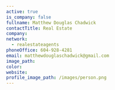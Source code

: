 ```yaml
---
active: true
is_company: false
fullname: Matthew Douglas Chadwick
contactTitle: Real Estate
company:
network:
  - realestateagents
phoneOffice: 604-928-4281
email: matthewdouglaschadwick@gmail.com
image_path:
color:
website:
profile_image_path: /images/person.png
---
```

